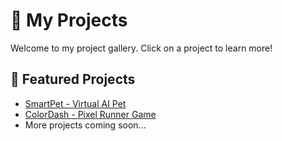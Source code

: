 # 🧩 My Projects

Welcome to my project gallery. Click on a project to learn more!

## 🚀 Featured Projects

- [SmartPet - Virtual AI Pet](smartPet.html)
- [ColorDash - Pixel Runner Game](colorDash.html)
- More projects coming soon...
